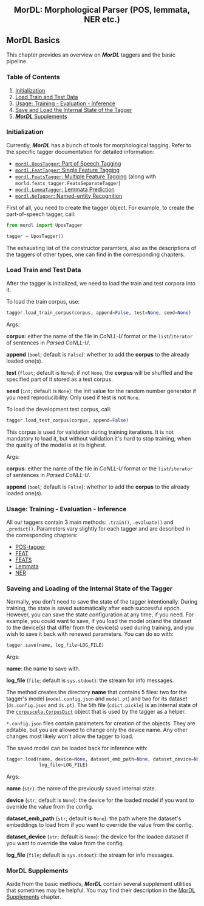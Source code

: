 <h2 align="center">MorDL: Morphological Parser (POS, lemmata, NER etc.)</h2>
<a name="start"></a>

## MorDL Basics

This chapter provides an overview on ***MorDL*** taggers and the basic pipeline.

### Table of Contents

1. [Initialization](#init)
1. [Load Train and Test Data](#data)
1. [Usage: Training - Evaluation - Inference](#usage)
1. [Save and Load the Internal State of the Tagger](#save)
1. [***MorDL*** Supplements](#suppl)

### Initialization<a name="init"></a>

Currently, ***MorDL*** has a bunch of tools for morphological tagging. Refer
to the specific tagger documentation for detailed information:
* [`mordl.UposTagger`: Part of Speech Tagging](https://github.com/fostroll/mordl/blob/master/doc/README_POS.md#start)
* [`mordl.FeatTagger`: Single Feature Tagging](https://github.com/fostroll/mordl/blob/master/doc/README_FEAT.md#start)
* [`mordl.FeatsTagger`: Multiple Feature Tagging](https://github.com/fostroll/mordl/blob/master/doc/README_FEATS.md#start)
(along with `morld.feats_tagger.FeatsSeparateTagger`)
* [`mordl.LemmaTagger`: Lemmata Prediction](https://github.com/fostroll/mordl/blob/master/doc/README_LEMMA.md#start)
* [`mordl.NeTagger`: Named-entity Recognition](https://github.com/fostroll/mordl/blob/master/doc/README_NER.md#start)

First of all, you need to create the tagger object. For example, to create the
part-of-speech tagger, call:

```python
from mordl import UposTagger

tagger = UposTagger()
```

The exhausting list of the constructor paramters, also as the descriptions of
the taggers of other types, one can find in the corresponding chapters.

### Load Train and Test Data<a name="data"></a>

After the tagger is initialized, we need to load the train and test corpora
into it.

To load the train corpus, use:
```python
tagger.load_train_corpus(corpus, append=False, test=None, seed=None)
```

Args:

**corpus**: either the name of the file in *CoNLL-U* format or the
`list`/`iterator` of sentences in *Parsed CoNLL-U*.

**append** (`bool`; default is `False`): whether to add the **corpus**
to the already loaded one(s).

**test** (`float`; default is `None`): if not `None`, the **corpus**
will be shuffled and the specified part of it stored as a test corpus.

**seed** (`int`; default is `None`): the init value for the random
number generator if you need reproducibility. Only used if test is not
`None`.

To load the development test corpus, call:
```python
tagger.load_test_corpus(corpus, append=False)
```
This corpus is used for validation during training iterations. It is not
mandatory to load it, but without validation it's hard to stop training, when
the quality of the model is at its highest.

Args:

**corpus**: either the name of the file in *CoNLL-U* format or the
`list`/`iterator` of sentences in *Parsed CoNLL-U*.

**append** (`bool`; default is `False`): whether to add the **corpus**
to the already loaded one(s).

### Usage: Training - Evaluation - Inference<a name="usage"></a>

All our taggers contain 3 main methods: `.train()`, `.evaluate()` and
`.predict()`. Parameters vary slightly for each tagger and are described in
the corresponding chapters:
* [POS-tagger](https://github.com/fostroll/mordl/blob/master/doc/README_POS.md#start)
* [FEAT](https://github.com/fostroll/mordl/blob/master/doc/README_FEAT.md#start)
* [FEATS](https://github.com/fostroll/mordl/blob/master/doc/README_FEATS.md#start)
* [Lemmata](https://github.com/fostroll/mordl/blob/master/doc/README_LEMMA.md#start)
* [NER](https://github.com/fostroll/mordl/blob/master/doc/README_NER.md#start)

### Saveing and Loading of the Internal State of the Tagger<a name="save"></a>

Normally, you don't need to save the state of the tagger intentionally. During
training, the state is saved automatically after each successful epoch.
However, you can save the state configuration at any time, if you need. For
example, you could want to save, if you load the model or/and the dataset to
the device(s) that differ from the device(s) used during training, and you
wish to save it back with renewed parameters. You can do so with:
```python
tagger.save(name, log_file=LOG_FILE)
```

Args:

**name**: the name to save with.

**log_file** (`file`; default is `sys.stdout`): the stream for info
messages.

The method creates the directory **name** that contains 5 files: two
for the tagger's model (`model.config.json` and `model.pt`) and two
for its dataset (`ds.config.json` and `ds.pt`). The 5th file
(`cdict.pickle`) is an internal state of the
[`corpuscula.CorpusDict`](https://github.com/fostroll/corpuscula/blob/master/doc/README_CDICT.md)
object that is used by the tagger as a helper.

`*.config.json` files contain parameters for creation of the objects.
They are editable, but you are allowed to change only the device name.
Any other changes most likely won't allow the tagger to load.

The saved model can be loaded back for inference with:
```python
tagger.load(name, device=None, dataset_emb_path=None, dataset_device=None,
            log_file=LOG_FILE)
```

Args:

**name** (`str`): the name of the previously saved internal state.

**device** (`str`; default is `None`): the device for the loaded model
if you want to override the value from the config.

**dataset_emb_path** (`str`; default is `None`): the path where the
dataset's embeddings to load from if you want to override the value
from the config.

**dataset_device** (`str`; default is `None`): the device for the
loaded dataset if you want to override the value from the config.

**log_file** (`file`; default is `sys.stdout`): the stream for info
messages.

### MorDL Supplements<a name="suppl"></a>

Aside from the basic methods, ***MorDL*** contain several supplement utilities
that sometimes may be helpful. You may find their description in the
[MorDL Supplements](https://github.com/fostroll/mordl/blob/master/doc/README_SUPPLEMENTS.md)
chapter.
